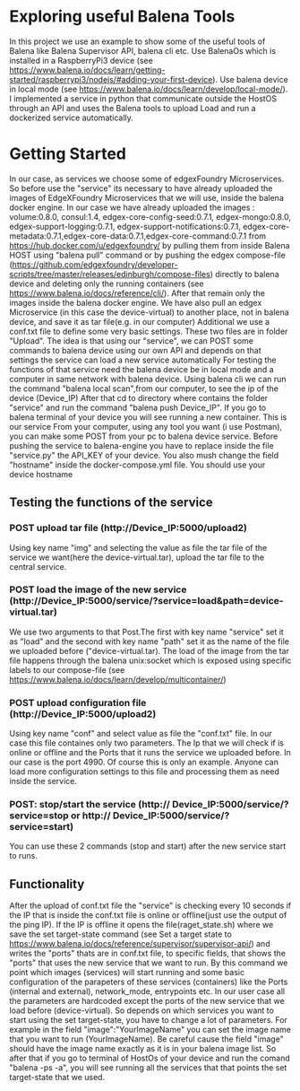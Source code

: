 # Exploring useful Balena Tools


In this project  we use an example to show some of the useful tools of Balena like Balena Supervisor API, balena cli etc. Use BalenaOs which is installed in a RaspberryPi3 device (see https://www.balena.io/docs/learn/getting-started/raspberrypi3/nodejs/#adding-your-first-device).
Use balena device in local mode (see https://www.balena.io/docs/learn/develop/local-mode/). I implemented a service in python that communicate outside the HostOS through an API and uses the Balena tools  to upload Load and run a dockerized service automatically. 


# Getting Started

In our case, as services we choose some of edgexFoundry Microservices.
So before use the "service" its necessary to have already uploaded the images of EdgeXFoundry Microservices that we will use, inside the balena docker engine.
In our case we have already uploaded the images : volume:0.8.0, consul:1.4, edgex-core-config-seed:0.7.1, edgex-mongo:0.8.0, edgex-support-logging:0.7.1, edgex-support-notifications:0.7.1, edgex-core-metadata:0.7.1,edgex-core-data:0.7.1,edgex-core-command:0.7.1 from https://hub.docker.com/u/edgexfoundry/ by pulling them from inside Balena HOST using "balena pull" command or by pushing the edgex compose-file (https://github.com/edgexfoundry/developer-scripts/tree/master/releases/edinburgh/compose-files) directly to 
balena device and deleting only the running containers (see https://www.balena.io/docs/reference/cli/). After that remain only the images inside the balena docker engine.
We have also pull an edgex Microservice (in this case the device-virtual) to another place, not in balena device, and save it as tar file(e.g. in our computer)
Additional we use a conf.txt file to define some very basic settings. These two files are in folder "Upload".
The idea is that using our "service", we can POST some commands to balena device using our own API and depends on that settings the service can load a new service automatically
For testing the functions of that service need the balena device be in local mode and a computer in same network with balena device.
Using balena cli we can run the command "balena local scan",from our computer, to see the ip of the device (Device_IP)
After that cd to directory where contains the folder "service" and run the  command "balena push Device_IP".
If you go to balena terminal of your device you will see running a new container. This is our  service
From your computer, using any tool you want (i use Postman),  you can make some POST from your pc to balena device service.
Before pushing the service to balena-engine you have to replace inside the file "service.py" the API_KEY of your device. You also mush change the field "hostname" inside the docker-compose.yml file. You should use your device hostname 
## Testing the functions of the service
### POST upload tar file (http://Device_IP:5000/upload2)

Using key name "img" and selecting the value as file the tar file of the service we want(here the device-virtual.tar), upload the tar file to the central service.

### POST load the image of the new service (http://Device_IP:5000/service/?service=load&path=device-virtual.tar)

We use two arguments to that Post.The first with key name "service" set it as "load" and the second with key name "path" set it as the name of the file we uploaded
before ("device-virtual.tar). The load of the image from the tar file happens through the balena unix:socket which is exposed using specific labels to our compose-file 
(see https://www.balena.io/docs/learn/develop/multicontainer/)

### POST upload configuration file (http://Device_IP:5000/upload2)

Using key name "conf" and select value as file the "conf.txt" file. In our case this file containes only two parameters.
The Ip that we will check if is online or offline and the Ports that it runs the service we uploaded before. In our case is the port 4990.
Of course this is only an example. Anyone can load more configuration settings to this file and processing them as need inside the service.

### POST: stop/start the service (http:// Device_IP:5000/service/?service=stop or http:// Device_IP:5000/service/?service=start)
You can use these 2 commands (stop and start) after the new service start to runs. 
## Functionality

After the upload of conf.txt file the "service" is checking every 10 seconds if the IP that is inside the conf.txt file is online or offline(just use the
output of the ping IP). 
If the IP is offline it opens the file(raget_state.sh) where we  save the set target-state command (see Set a target state to https://www.balena.io/docs/reference/supervisor/supervisor-api/) and writes the "ports" thats are in conf.txt file, to specific fields, that shows the "ports" that uses the new service that we want to run.
By this command we point which images (services) will start running and some basic configuration of the parapeters of these services (containers) like the Ports (internal and external), network_mode, entrypoints etc.
In our user case all the parameters are hardcoded except the ports of the new service that we load before (device-virtual).
So depends on which services you want to start using the set target-state, you have to change a lot of parameters. For example in the field "image":"YourImageName" you can set the image name that you want to run (YourImageName). Be careful cause the field "image" should have the image name exactly as it is in your balena image list.
So after that if you go to terminal of HostOs of your device and run the comand "balena -ps -a", you will see running all the services that that points the set target-state that we used.
